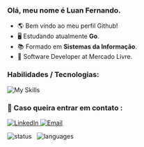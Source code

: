 ### Olá, meu nome é Luan Fernando.
- 🌎 Bem vindo ao meu perfil Github!
- 🖥️ Estudando atualmente <strong>Go</strong>.
- 📚 Formado em <strong>Sistemas da Informação</strong>.
- 💼 Software Developer at Mercado Livre.

### Habilidades / Tecnologias: 
![My Skills](https://skillicons.dev/icons?i=js,ts,go,git,scss,java,figma,react,tailwind,python,linux)

### 💌 Caso queira entrar em contato : 

 <a href="https://www.linkedin.com/in/luan-fernando/" target="_blank">
  <img src="https://img.shields.io/badge/-Linkedin-6610F2?style=for-the-badge&logo=Linkedin&logoColor=FFFFFF&" alt="LinkedIn">
 </a>

 <a href="mailto:luanfernando118@gmail.com" target="_blank">
  <img src="https://img.shields.io/badge/-Email-6610F2?style=for-the-badge&logo=Gmail&logoColor=FFFFFF&" alt="Email">
 </a>

<img width="" src="https://github-readme-stats.vercel.app/api?username=luuan11&theme=material-palenight&show_icons=true&count_private=true&include_all_commits=true&&rank_icon=github&hide=issues" alt="status" title="status"/> &nbsp; <img height="170" src="https://github-readme-stats.vercel.app/api/top-langs/?username=Luuan11&&theme=material-palenight&layout=compact&langs_count=8&hide=jupyter%20notebook" alt="languages" title="languages"/>

[comment]: <img src="Luuan.gif" height="160px"/> 
